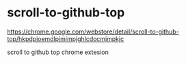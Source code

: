 # scroll-to-github-top

https://chrome.google.com/webstore/detail/scroll-to-github-top/hkpdpioemdlpimimpjghlcdocmjmpkjc

scroll to github top chrome extesion
